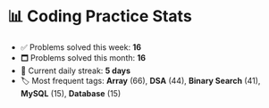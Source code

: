 # 📊 Coding Practice Stats

- ✅ Problems solved this week: **16**
- 🗖️ Problems solved this month: **16**
- 📌 Current daily streak: **5 days**
- 🏷️ Most frequent tags: **Array** (66), **DSA** (44), **Binary Search** (41), **MySQL** (15), **Database** (15)
